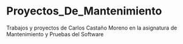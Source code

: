 # Proyectos_De_Mantenimiento
Trabajos y proyectos de Carlos Castaño Moreno en la asignatura de Mantenimiento y Pruebas del Software
